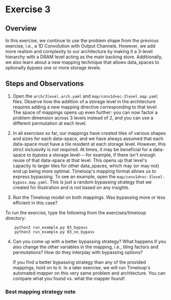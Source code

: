 Exercise 3
==========

## Overview

In this exercise, we continue to use the problem shape from the previous exercise, i.e., a 1D Convolution with Output Channels. However, we add more realism and complexity to our architecture by making it a 3-level hierarchy with a DRAM level acting as the main backing store. Additionally, we also learn about a new mapping technique that allows data_spaces to optionally _bypass_ one or more storage levels.

## Steps and Observations

1. Open the `arch/3level.arch.yaml` and `map/conv1d+oc-3level.map.yaml` files. Observe how the addition of a storage level in the architecture requires adding a new mapping directive corresponding to that level. The space of mappings opens up even further: you can now factor a problem dimension across 3 levels instead of 2, and you can use a different permutation at each level.

2. In all exercises so far, our mappings have created tiles of various shapes and sizes for each data-space, and we have always assumed that each data-space must have a tile resident at each storage level. However, this strict inclusivity is not required. At times, it may be beneficial for a data-space to _bypass_ a storage level---for example, if there isn't enough reuse of that data-space at that level. This opens up that level's capacity to larger tiles for other data_spaces, which may (or may not) end up being more optimal. Timeloop's mapping format allows us to express bypassing. To see an example, open the `map/conv1d+oc-3level-bypass.map.yaml`. This is just a random bypassing strategy that we created for illustration and is not based on any insights.

3. Run the Timeloop model on both mappings. Was bypassing more or less efficient in this case?

To run the exercise, type the following from the exercises/timeloop directory:
```
    python3 run_example.py 03_bypass 
    python3 run_example.py 03_no_bypass
```

4. Can you come up with a better bypassing strategy? What happens if you also change the other variables in the mapping, i.e., tiling factors and permutations? How do they interplay with bypassing options?

    If you find a better bypassing strategy than any of the provided mappings, hold on to it. In a later exercise, we will run Timeloop's automated _mapper_ on this very same problem and architecture. You can compare what you found vs. what the mapper found!


### Best mapping strategy note
